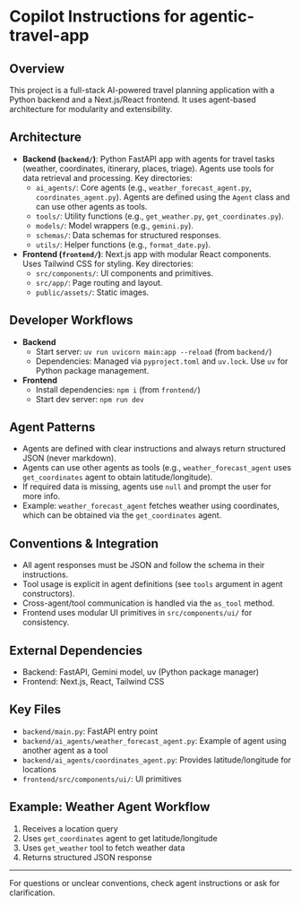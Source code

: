 # Copilot Instructions for agentic-travel-app

## Overview
This project is a full-stack AI-powered travel planning application with a Python backend and a Next.js/React frontend. It uses agent-based architecture for modularity and extensibility.

## Architecture
- **Backend (`backend/`)**: Python FastAPI app with agents for travel tasks (weather, coordinates, itinerary, places, triage). Agents use tools for data retrieval and processing. Key directories:
  - `ai_agents/`: Core agents (e.g., `weather_forecast_agent.py`, `coordinates_agent.py`). Agents are defined using the `Agent` class and can use other agents as tools.
  - `tools/`: Utility functions (e.g., `get_weather.py`, `get_coordinates.py`).
  - `models/`: Model wrappers (e.g., `gemini.py`).
  - `schemas/`: Data schemas for structured responses.
  - `utils/`: Helper functions (e.g., `format_date.py`).
- **Frontend (`frontend/`)**: Next.js app with modular React components. Uses Tailwind CSS for styling. Key directories:
  - `src/components/`: UI components and primitives.
  - `src/app/`: Page routing and layout.
  - `public/assets/`: Static images.

## Developer Workflows
- **Backend**
  - Start server: `uv run uvicorn main:app --reload` (from `backend/`)
  - Dependencies: Managed via `pyproject.toml` and `uv.lock`. Use `uv` for Python package management.
- **Frontend**
  - Install dependencies: `npm i` (from `frontend/`)
  - Start dev server: `npm run dev`

## Agent Patterns
- Agents are defined with clear instructions and always return structured JSON (never markdown).
- Agents can use other agents as tools (e.g., `weather_forecast_agent` uses `get_coordinates` agent to obtain latitude/longitude).
- If required data is missing, agents use `null` and prompt the user for more info.
- Example: `weather_forecast_agent` fetches weather using coordinates, which can be obtained via the `get_coordinates` agent.

## Conventions & Integration
- All agent responses must be JSON and follow the schema in their instructions.
- Tool usage is explicit in agent definitions (see `tools` argument in agent constructors).
- Cross-agent/tool communication is handled via the `as_tool` method.
- Frontend uses modular UI primitives in `src/components/ui/` for consistency.

## External Dependencies
- Backend: FastAPI, Gemini model, uv (Python package manager)
- Frontend: Next.js, React, Tailwind CSS

## Key Files
- `backend/main.py`: FastAPI entry point
- `backend/ai_agents/weather_forecast_agent.py`: Example of agent using another agent as a tool
- `backend/ai_agents/coordinates_agent.py`: Provides latitude/longitude for locations
- `frontend/src/components/ui/`: UI primitives

## Example: Weather Agent Workflow
1. Receives a location query
2. Uses `get_coordinates` agent to get latitude/longitude
3. Uses `get_weather` tool to fetch weather data
4. Returns structured JSON response

---
For questions or unclear conventions, check agent instructions or ask for clarification.
